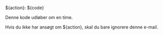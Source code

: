 ${action}: ${code}

Denne kode udløber om en time.

Hvis du ikke har ansøgt om ${action}, skal du bare ignorere denne e-mail.
